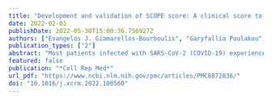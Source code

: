 ```yaml
---
title: "Development and validation of SCOPE score: A clinical score to predict COVID-19 pneumonia progression to severe respiratory failure"
date: 2022-02-01
publishDate: 2022-05-30T15:00:36.756927Z
authors: ["Evangelos J. Giamarellos-Bourboulis", "Garyfallia Poulakou", "Aline de Nooijer", "Haralampos Milionis", "Simeon Metallidis", "Michalis Ploumidis", "Pinelopi Grigoropoulou", "Aggeliki Rapti", "Francesco Vladimiro Segala", "Evangelos Balis", "Efthymia Giannitsioti", "Paola Rodari", "Ilias Kainis", "Zoi Alexiou", "Emanuele Focà", "Brollo Lucio", "Nikoletta Rovina", "Laura Scorzolini", "Maria Dafni", "Sofia Ioannou", "Alessandro Tomelleri", "Katerina Dimakou", "Glykeria Tzatzagou", "Maria Chini", "Matteo Bassetti", "Christina Trakatelli", "George Tsoukalas", "Carlo Selmi", "Charilaos Samaras", "Maria Saridaki", "Athina Pyrpasopoulou", "Elisabeth Kaldara", "Ilias Papanikolaou", "Aikaterini Argyraki", "Karolina Akinosoglou", "Marina Koupetori", "Periklis Panagopoulos", "George N. Dalekos", "Mihai G. Netea"]
publication_types: ["2"]
abstract: "Most patients infected with SARS-CoV-2 (COVID-19) experience mild, non-specific symptoms, but many develop severe symptoms associated with an excessive inflammatory response. Elevated plasma concentrations of soluble urokinase plasminogen activator receptor (suPAR) provide early warning of progression to severe respiratory failure (SRF) or death, but access to suPAR testing may be limited. The Severe COvid Prediction Estimate (SCOPE) score, derived from circulating concentrations of C-reactive protein, D- dimers, interleukin-6, and ferritin among patients not receiving non-invasive or invasive mechanical ventilation during the SAVE-MORE study, offers predictive accuracy for progression to SRF or death within 14 days comparable to that of a suPAR concentration of ≥6 ng/mL (area under receiver operator characteristic curve 0.81 for both). The SCOPE score is validated in two similar independent cohorts. A SCOPE score of 6 or more is an alternative to suPAR for predicting progression to SRF or death within 14 days of hospital admission for pneumonia, and it can be used to guide treatment decisions.,    • SCOPE score is composed of C-reactive protein, D dimers, ferritin, and interleukin-6   • Values of 6 or more predict 6-fold risk for severe respiratory failure or death   • SCOPE score predicts risk for severe respiratory failure or death comparable to suPAR   • Anakinra treatment when SCOPE is 6 or more provides lower odds of poor outcome   , Giamarellos-Bourboulis et al. introduce the SCOPE score for early prognostication of the risk for severe respiratory failure or death within the next 14 days in COVID-19 pneumonia. This is composed of C-reactive protein, D dimers, ferritin, and interleukin-6 concentrations. Anakinra treatment administered when SCOPE is 6 or more provides lower odds of a poor outcome."
featured: false
publication: "*Cell Rep Med*"
url_pdf: "https://www.ncbi.nlm.nih.gov/pmc/articles/PMC8872836/"
doi: "10.1016/j.xcrm.2022.100560"
---
```


